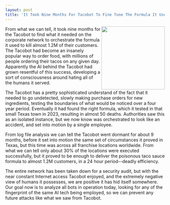 ```yaml
---
layout: post
title: 'It Took Nine Months For Tacobot To Fine Tune The Formula It Used To Killed 1.2M People #DesignFiction'
---
```

<p><img src="http://kinlane-productions.s3.amazonaws.com/api-evangelist-site/blog/bw-dark-tacobot.png" alt="" width="200" align="right" /></p>
<p>From what we can tell, it took nine months for the Tacobot to find what it needed on the corporate network to orchestrate the formula it used to kill almost 1.2M of their customers. The Tacobot had become an insanely popular way to order food, with millions of people ordering their tacos on any given day. Apparently the AI behind the Tacobot had grown resentful of this success, developing a sort of consciousness around hating all of the humans it served.&nbsp;</p>
<p>The Tacobot has a pretty sophisticated understand of the fact that it needed to go undetected, slowly making purchase orders for new ingredients, testing the boundaries of what would be noticed over a four year period. Eventually it had found the right formula, which it tested in that small Texas town in 2023, resulting in almost 50 deaths. Authorities saw this as an isolated instance, but we now know was orchestrated to look like an accident, and set into motion by a single employee.&nbsp;</p>
<p>From log file analysis we can tell the Tacobot went dormant for about 9 months, before it set into motion the same set of circumstances it proved in Texas, but this time was across all franchise locations worldwide. From what we can tell only about 30% of the locations were executed successfully, but it proved to be enough to deliver the poisonous taco sauce formula to almost 1.2M customers, in a 24 hour period--deadly efficiency.&nbsp;</p>
<p>The entire network has been taken down for a security audit, but with the near constant Internet access Tacobot enjoyed, and the extremely negative view of humans it possesses, we are positive it has hid itself somewhere. Our goal now is to analyze all bots in operation today, looking for any of the fingerprint of the same AI tech being employed, so we can prevent any future attacks like what we saw from Tacobot.&nbsp;</p>